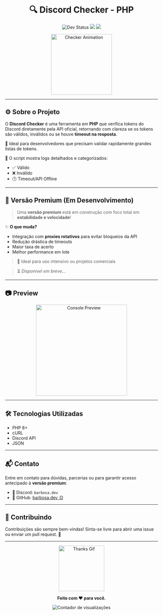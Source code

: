 <h1 align="center">
  🔍 Discord Checker - PHP
</h1>

<p align="center">
  <img src="https://img.shields.io/badge/status-dev-orange?style=for-the-badge&logo=php" alt="Dev Status">
  <img src="https://img.shields.io/badge/version-1.0-blueviolet?style=for-the-badge&logo=github">
  <img src="https://img.shields.io/badge/license-MIT-success?style=for-the-badge">
</p>

<p align="center">
  <img src="https://cdn.glitch.global/edc6bf43-3fc2-4ee2-8679-26d5c497d136/Captura%20de%20tela%202025-05-27%20140227.png?v=1748365398723" height="200" alt="Checker Animation">
</p>

---

## ⚙️ Sobre o Projeto

O **Discord Checker** é uma ferramenta em **PHP** que verifica tokens do Discord diretamente pela API oficial, retornando com clareza se os tokens são válidos, inválidos ou se houve **timeout na resposta**.

🔧 Ideal para desenvolvedores que precisam validar rapidamente grandes listas de tokens.

📡 O script mostra logs detalhados e categorizados:
- ✅ Válido
- ❌ Inválido
- 🕒 Timeout/API Offline

---

## 🌟 Versão Premium (Em Desenvolvimento)

> Uma **versão premium** está em construção com foco total em **estabilidade e velocidade**!

✨ **O que muda?**
- Integração com **proxies rotativos** para evitar bloqueios da API
- Redução drástica de timeouts
- Maior taxa de acerto
- Melhor performance em lote

> 💼 Ideal para uso intensivo ou projetos comerciais

> ⏳ *Disponível em breve...*

---

## 📷 Preview

<p align="center">
  <img src="https://cdn.glitch.global/edc6bf43-3fc2-4ee2-8679-26d5c497d136/e40964b6-b2ef-426e-a393-ae3d5c38197f.image.png?v=1748365479580" alt="Console Preview" height="300">
</p>

---

## 🛠️ Tecnologias Utilizadas

- PHP 8+
- cURL
- Discord API
- JSON

---

## 📬 Contato

Entre em contato para dúvidas, parcerias ou para garantir acesso antecipado à **versão premium**:

- 💬 Discord: `barbosa.dev`
- 🐙 GitHub: [barbosa.dev :D](https://github.com/barbosacoder)

---

## 🧠 Contribuindo

Contribuições são sempre bem-vindas! Sinta-se livre para abrir uma issue ou enviar um pull request. 🚀

---

<p align="center">
  <img src="https://img1.picmix.com/output/stamp/normal/0/5/4/8/1968450_1c491.gif" height="150" alt="Thanks Gif">
</p>

<p align="center"><b>Feito com ❤️ para você.</b></p>
<p align="center">
  <img src="https://komarev.com/ghpvc/?username=barbosacoder&style=for-the-badge&color=blueviolet&label=Visualiza%C3%A7%C3%B5es" alt="Contador de visualizações">
</p>

